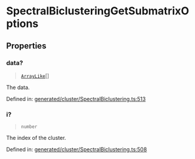 # SpectralBiclusteringGetSubmatrixOptions

## Properties

### data?

> [`ArrayLike`](../types/ArrayLike.md)[]

The data.

Defined in:  [generated/cluster/SpectralBiclustering.ts:513](https://github.com/transitive-bullshit/scikit-learn-ts/blob/b59c1ff/packages/sklearn/src/generated/cluster/SpectralBiclustering.ts#L513)

### i?

> `number`

The index of the cluster.

Defined in:  [generated/cluster/SpectralBiclustering.ts:508](https://github.com/transitive-bullshit/scikit-learn-ts/blob/b59c1ff/packages/sklearn/src/generated/cluster/SpectralBiclustering.ts#L508)

